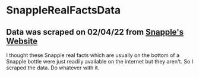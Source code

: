 # SnappleRealFactsData
## Data was scraped on 02/04/22 from [Snapple's Website](https://www.snapple.com/real-facts)

I thought these Snapple real facts which are usually on the bottom of a Snapple bottle were just readily available on the internet but they aren't. So I scraped the data. Do whatever with it. 
